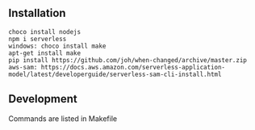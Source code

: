 ## Installation

```choco install nodejs```  
```npm i serverless```  
```windows: choco install make ```  
```apt-get install make```  
```pip install https://github.com/joh/when-changed/archive/master.zip```  
```aws-sam: https://docs.aws.amazon.com/serverless-application-model/latest/developerguide/serverless-sam-cli-install.html```

## Development
Commands are listed in Makefile
